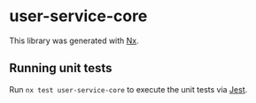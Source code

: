 # user-service-core

This library was generated with [Nx](https://nx.dev).

## Running unit tests

Run `nx test user-service-core` to execute the unit tests via [Jest](https://jestjs.io).
